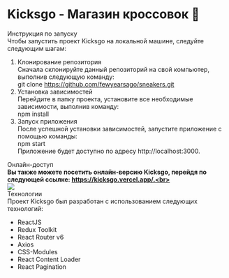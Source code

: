 <h1>Kicksgo - Магазин кроссовок 👟</h1>

Инструкция по запуску<br>
Чтобы запустить проект Kicksgo на локальной машине, следуйте следующим шагам:<br>

1. Клонирование репозитория<br>
Сначала склонируйте данный репозиторий на свой компьютер, выполнив следующую команду:<br>
git clone https://github.com/fewyearsago/sneakers.git<br>
2. Установка зависимостей<br>
Перейдите в папку проекта, установите все необходимые зависимости, выполнив команду:<br>
npm install<br>
3. Запуск приложения<br>
После успешной установки зависимостей, запустите приложение с помощью команды:<br>
npm start<br>
Приложение будет доступно по адресу http://localhost:3000.<br>

Онлайн-доступ<br>
<b>Вы также можете посетить онлайн-версию Kicksgo, перейдя по следующей ссылке: https://kicksgo.vercel.app/.<br></b><br>
<img src="https://mini.s-shot.ru/1600x0/JPEG/1600/Z100/?https%3A%2F%2Fkicksgo.vercel.app%2F">
<br>
Технологии<br>
Проект Kicksgo был разработан с использованием следующих технологий:<br>
- ReactJS
- Redux Toolkit
- React Router v6
- Axios
- CSS-Modules
- React Content Loader
- React Pagination
